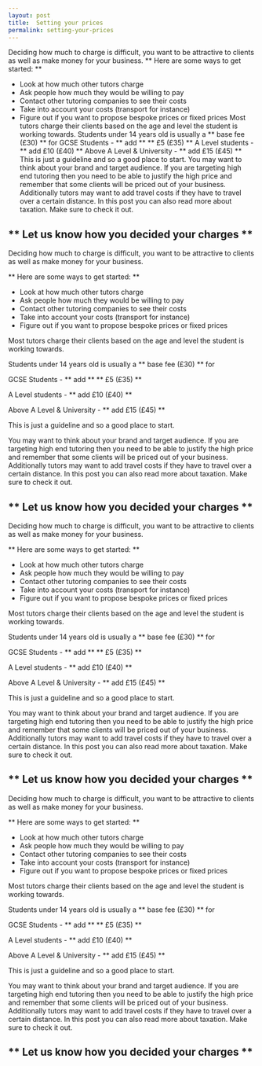 ```yaml
---
layout: post
title:  Setting your prices
permalink: setting-your-prices
---
```

Deciding how much to charge is difficult, you want to be attractive to clients
as well as make money for your business. ** Here are some ways to get started:
**

  * Look at how much other tutors charge 
  * Ask people how much they would be willing to pay 
  * Contact other tutoring companies to see their costs 
  * Take into account your costs (transport for instance) 
  * Figure out if you want to propose bespoke prices or fixed prices 
Most tutors charge their clients based on the age and level the student is
working towards. Students under 14 years old is usually a ** base fee (£30) **
for GCSE Students - ** add ** ** £5 (£35) ** A Level students - ** add £10
(£40) ** Above A Level & University - ** add £15 (£45) ** This is just a
guideline and so a good place to start. You may want to think about your brand
and target audience. If you are targeting high end tutoring then you need to
be able to justify the high price and remember that some clients will be
priced out of your business. Additionally tutors may want to add travel costs
if they have to travel over a certain distance. In this post you can also read
more about taxation. Make sure to check it out.

##  ** Let us know how you decided your charges **

Deciding how much to charge is difficult, you want to be attractive to clients
as well as make money for your business.

** Here are some ways to get started: **

  * Look at how much other tutors charge 
  * Ask people how much they would be willing to pay 
  * Contact other tutoring companies to see their costs 
  * Take into account your costs (transport for instance) 
  * Figure out if you want to propose bespoke prices or fixed prices 

Most tutors charge their clients based on the age and level the student is
working towards.

Students under 14 years old is usually a ** base fee (£30) ** for

GCSE Students - ** add ** ** £5 (£35) **

A Level students - ** add £10 (£40) **

Above A Level & University - ** add £15 (£45) **

This is just a guideline and so a good place to start.

You may want to think about your brand and target audience. If you are
targeting high end tutoring then you need to be able to justify the high price
and remember that some clients will be priced out of your business.  
Additionally tutors may want to add travel costs if they have to travel over a
certain distance. In this post you can also read more about taxation. Make
sure to check it out.

##  ** Let us know how you decided your charges **

Deciding how much to charge is difficult, you want to be attractive to clients
as well as make money for your business.

** Here are some ways to get started: **

  * Look at how much other tutors charge 
  * Ask people how much they would be willing to pay 
  * Contact other tutoring companies to see their costs 
  * Take into account your costs (transport for instance) 
  * Figure out if you want to propose bespoke prices or fixed prices 

Most tutors charge their clients based on the age and level the student is
working towards.

Students under 14 years old is usually a ** base fee (£30) ** for

GCSE Students - ** add ** ** £5 (£35) **

A Level students - ** add £10 (£40) **

Above A Level & University - ** add £15 (£45) **

This is just a guideline and so a good place to start.

You may want to think about your brand and target audience. If you are
targeting high end tutoring then you need to be able to justify the high price
and remember that some clients will be priced out of your business.  
Additionally tutors may want to add travel costs if they have to travel over a
certain distance. In this post you can also read more about taxation. Make
sure to check it out.

##  ** Let us know how you decided your charges **

Deciding how much to charge is difficult, you want to be attractive to clients
as well as make money for your business.

** Here are some ways to get started: **

  * Look at how much other tutors charge 
  * Ask people how much they would be willing to pay 
  * Contact other tutoring companies to see their costs 
  * Take into account your costs (transport for instance) 
  * Figure out if you want to propose bespoke prices or fixed prices 

Most tutors charge their clients based on the age and level the student is
working towards.

Students under 14 years old is usually a ** base fee (£30) ** for

GCSE Students - ** add ** ** £5 (£35) **

A Level students - ** add £10 (£40) **

Above A Level & University - ** add £15 (£45) **

This is just a guideline and so a good place to start.

You may want to think about your brand and target audience. If you are
targeting high end tutoring then you need to be able to justify the high price
and remember that some clients will be priced out of your business.  
Additionally tutors may want to add travel costs if they have to travel over a
certain distance. In this post you can also read more about taxation. Make
sure to check it out.

##  ** Let us know how you decided your charges **
